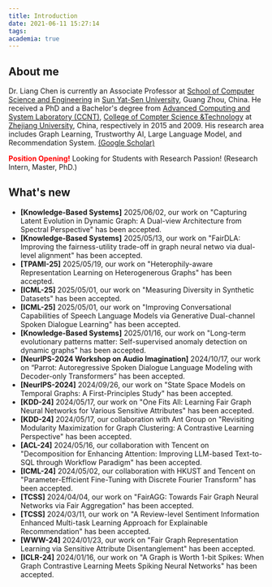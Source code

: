 ```yaml
---
title: Introduction
date: 2021-06-11 15:27:14
tags:
academia: true
---
```


## About me

Dr. Liang Chen is currently an Associate Professor at [School of Computer Science and Engineering](http://sdcs.sysu.edu.cn/) in [Sun Yat-Sen University](http://www.sysu.edu.cn/cn/index.htm), Guang Zhou, China. He received a PhD and a Bachelor's degree from [Advanced Computing and System Laboratory (CCNT)](http://ccnt.zju.edu.cn/), [College of Compter Science &Technology](http://www.cs.zju.edu.cn) at [Zhejiang University](https://www.zju.edu.cn/english/), China, respectively in 2015 and 2009. His research area includes Graph Learning, Trustworthy AI, Large Language Model, and Recommendation System. [(Google Scholar)](https://scholar.google.com/citations?user=pGZtPjcAAAAJ&hl=en)

**<font color=red>Position Opening!</font>** Looking for Students with Research Passion! (Research Intern, Master, PhD.)


## What's new
* **[Knowledge-Based Systems]** 2025/06/02, our work on "Capturing Latent Evolution in Dynamic Graph: A Dual-view Architecture from Spectral Perspective" has been accepted.
* **[Knowledge-Based Systems]** 2025/05/13, our work on "FairDLA: Improving the fairness-utility trade-off in graph neural netwo via dual-level alignment" has been accepted.
* **[TPAMI-25]** 2025/05/19, our work on "Heterophily-aware Representation Learning on Heterogenerous Graphs" has been accepted.
* **[ICML-25]** 2025/05/01, our work on "Measuring Diversity in Synthetic Datasets" has been accepted.
* **[ICML-25]** 2025/05/01, our work on "Improving Conversational Capabilities of Speech Language Models via Generative Dual-channel Spoken Dialogue Learning" has been accepted.
* **[Knowledge-Based Systems]** 2025/01/16, our work on "Long-term evolutionary patterns matter: Self-supervised anomaly detection on dynamic graphs" has been accepted.
* **[NeurIPS-2024 Workshop on Audio Imagination]** 2024/10/17, our work on “Parrot: Autoregressive Spoken Dialogue Language Modeling with Decoder-only Transformers” has been accepted.
* **[NeurIPS-2024]** 2024/09/26, our work on "State Space Models on Temporal Graphs: A First-Principles Study" has been accepted.
* **[KDD-24]** 2024/05/17, our work on "One Fits All: Learning Fair Graph Neural Networks for Various Sensitive Attributes" has been accepted.
* **[KDD-24]** 2024/05/17, our collaboration with Ant Group on "Revisiting Modularity Maximization for Graph Clustering: A Contrastive Learning Perspective" has been accepted.
* **[ACL-24]** 2024/05/16, our collaboration with Tencent on "Decomposition for Enhancing Attention: Improving LLM-based Text-to-SQL through Workflow Paradigm" has been accepted.
* **[ICML-24]** 2024/05/02, our collaboration with HKUST and Tencent on "Parameter-Efficient Fine-Tuning with Discrete Fourier Transform" has been accepted.
* **[TCSS]** 2024/04/04, our work on "FairAGG: Towards Fair Graph Neural Networks via Fair Aggregation" has been accepted.
* **[TCSS]** 2024/03/11, our work on "A Review-level Sentiment Information Enhanced Multi-task Learning Approach for Explainable Recommendation" has been accepted.
* **[WWW-24]** 2024/01/23, our work on "Fair Graph Representation Learning via Sensitive Attribute Disentanglement" has been accepted.
* **[ICLR-24]** 2024/01/16, our work on "A Graph is Worth 1-bit Spikes: When Graph Contrastive Learning Meets Spiking Neural Networks" has been accepted.
<!-- * **[WSDM-23]** 2023/10/20, Our two works on "The Devil is in the Data: Learning Fair Graph Neural Networks via Partial Knowledge Distillation" and "Rethinking and Simplifying Bootstrapped Graph Latents" have been accepted.
* **[EMNLP-23]** 2023/10/07, Our work on Sample-Relation Guided Confidence Calibration over Tabular Data has been accepted.
* **[ICDM-23]** 2023/09/03, Our work on Enhancing Graph Collaborative Filtering via Neighborhood Structure Embedding has been accepted.
* **[CollaborateCom-23]** 2023/09/03, Our two works on "Improving Code Representation Learning via Multi-view Contrastive Graph Pooling for Abstract Syntax Tree" and "Structural Adversarial Attack for Code Representation Models" have been accepted.
* **[CIKM-23]** 2023/08/06, Our two works on "Structural Augmentation Based Tail Node Representation Learning" and "Graph Universal Adversarial Defense" have been accepted.
* **[KDD-23]** 2023/05/17, Our work on Understanding Masked Graph Modeling for Graph Autoencoders has been accepted.
* **[IJCAI-LLM-23]** 2023/04/20, Our work on How Generative AI Reshapes Digital Shadow Industry has been accepted.
* **[IJCAI-23]** 2023/04/20, Our collaboration with Ant Group on Semi-Supervised Anomaly Detection has been accepted.
* **[SIGIR-23]** 2023/04/06, Our collaboration with UQ on Federated Recommender Systems has been accepted.
* **[ICDE-23]** 2023/02/17, Our work on Modelling High-Order Social Relations for Item Recommendation has been accepted.
* **[TKDE-23]** 2023/01/15, Our work on Modeling Reviews for Few-shot Recommendation and Adversarial Attack on Large Scale Graph have been accepted.
* **[AAAI-23]** 2022/11/19, Our work on the use of Spiking Neural Networks to Scale Up Dynamic Graph Representation Learning has been accepted.
* **[ICDE-23]** 2022/11/19, Our work on Federated Learning over Heterogeneous Graphs has been accepted. -->
<!-- * **[TKDE-22]** 2022/11/04, Our work on Spectral Adversarial Training for Robust Graph Neural Network has been accepted. -->

